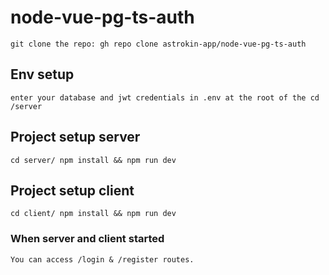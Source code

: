 # node-vue-pg-ts-auth
```
git clone the repo: gh repo clone astrokin-app/node-vue-pg-ts-auth
```

## Env setup
```
enter your database and jwt credentials in .env at the root of the cd /server
```

## Project setup server
```
cd server/ npm install && npm run dev
```

## Project setup client
```
cd client/ npm install && npm run dev
```

### When server and client started
```
You can access /login & /register routes.
```
